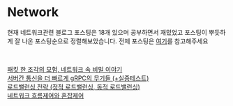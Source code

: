 # Network

현재 네트워크관련 블로그 포스팅은 18개 있으며 공부하면서 재밌었고 포스팅이 뿌듯하게 잘 나온 포스팅순으로 정렬해보았습니다. 전체 포스팅은 [여기](https://coding-review.tistory.com/category/CS%20%EC%A7%80%EC%8B%9D/%EB%84%A4%ED%8A%B8%EC%9B%8C%ED%81%AC)를 참고해주세요

<br>

[패킷 한 조각의 모험, 네트워크 속 비밀 이야기](https://coding-review.tistory.com/569)<br>
[서버간 통신을 더 빠르게 gRPC의 무기들 (+실증테스트)](https://coding-review.tistory.com/589)<br>
[로드밸런싱 전략 (정적 로드밸런싱, 동적 로드밸런싱)](https://coding-review.tistory.com/319)<br>
[네트워크 흐름제어와 혼잡제어](https://coding-review.tistory.com/466)<br>
